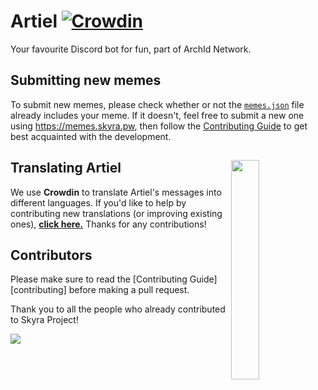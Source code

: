 # Artiel [![Crowdin](https://badges.crowdin.net/artiel/localized.svg)](https://crowdin.com/project/artiel)

Your favourite Discord bot for fun, part of ArchId Network.

## Submitting new memes

To submit new memes, please check whether or not the [`memes.json`](https://github.com/skyra-project/artiel/blob/main/src/generated/data/memes.json) file already includes your meme. If it doesn't, feel free to submit a new one using https://memes.skyra.pw, then follow the [Contributing Guide](https://github.com/skyra-project/.github/blob/main/.github/CONTRIBUTING.md) to get best acquainted with the development.

## Translating Artiel <a href="https://crowdin.com/project/artiel" target="_blank"><img src="https://support.crowdin.com/assets/logos/crowdin-core-logo.png" align="right" width="30%"></a>

We use **Crowdin** to translate Artiel's messages into different languages. If you'd like to help by contributing new translations (or improving existing ones), [**click here.**](https://crowdin.com/project/artiel) Thanks for any contributions!

## Contributors

Please make sure to read the [Contributing Guide][contributing] before making a pull request.

Thank you to all the people who already contributed to Skyra Project!

<a href="https://github.com/skyra-project/artiel/graphs/contributors">
  <img src="https://contrib.rocks/image?repo=skyra-project/artiel" />
</a>
